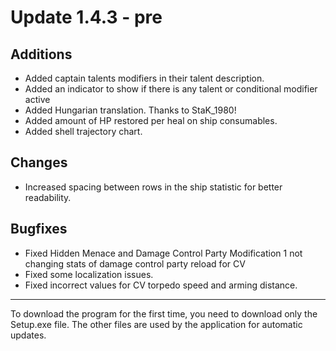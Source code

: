# Update 1.4.3 - pre

## Additions
- Added captain talents modifiers in their talent description.
- Added an indicator to show if there is any talent or conditional modifier active
- Added Hungarian translation. Thanks to StaK_1980!
- Added amount of HP restored per heal on ship consumables.
- Added shell trajectory chart.

## Changes
- Increased spacing between rows in the ship statistic for better readability.

## Bugfixes
- Fixed Hidden Menace and Damage Control Party Modification 1 not changing stats of damage control party reload for CV
- Fixed some localization issues.
- Fixed incorrect values for CV torpedo speed and arming distance.
___
To download the program for the first time, you need to download only the Setup.exe file. The other files are used by the application for automatic updates.

